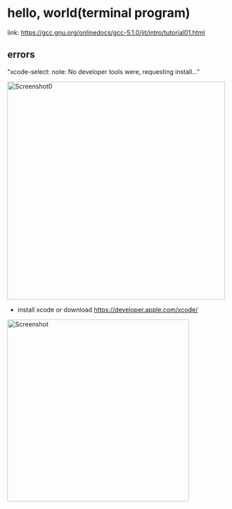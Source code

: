# hello, world(terminal program)

link:
https://gcc.gnu.org/onlinedocs/gcc-5.1.0/jit/intro/tutorial01.html





## errors

"xcode-select: note: No developer tools were, requesting install..."

<img width="495" alt="Screenshot0" src="https://github.com/user-attachments/assets/a8c5d2e9-2458-493c-8302-bb3c8fe8b4e2" />

- install xcode or download https://developer.apple.com/xcode/


<img width="413" alt="Screenshot" src="https://github.com/user-attachments/assets/a75a79b4-6bb6-47c6-94f1-61ea4d8a9331" />
